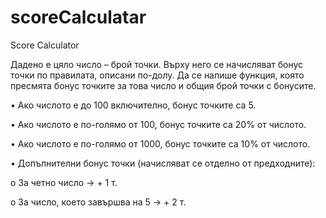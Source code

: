 # scoreCalculatar
Score Calculator

Дадено е цяло число – брой точки. Върху него се начисляват бонус точки по
правилата, описани по-долу. Да се напише функция, която пресмята бонус
точките за това число и общия брой точки с бонусите.

• Ако числото е до 100 включително, бонус точките са 5.

• Ако числото е по-голямо от 100, бонус точките са 20% от числото.

• Ако числото е по-голямо от 1000, бонус точките са 10% от числото.

• Допълнителни бонус точки (начисляват се отделно от предходните):

o За четно число -> + 1 т.

o За число, което завършва на 5 -> + 2 т.

